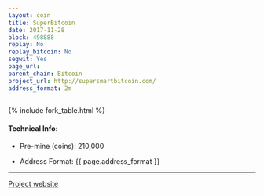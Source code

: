 ```yaml
---
layout: coin
title: SuperBitcoin
date: 2017-11-28
block: 498888
replay: No
replay_bitcoin: No
segwit: Yes
page_url:
parent_chain: Bitcoin
project_url: http://supersmartbitcoin.com/
address_format: 2m
---
```


{% include fork_table.html %}

#### Technical Info:

- Pre-mine (coins): 210,000

- Address Format: {{ page.address_format }}

----

<a href="{{ page.project_url }}" target="_blank">Project website <i class="fa fa-external-link" aria-hidden="true"></i></a>
